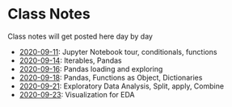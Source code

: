 # Class Notes

Class notes will get posted here day by day

- [2020-09-11](2020-09-11): Jupyter Notebook tour, conditionals, functions
- [2020-09-14](2020-09-14): Iterables, Pandas
- [2020-09-16](2020-09-16): Pandas loading and exploring
- [2020-09-18](2020-09-18): Pandas, Functions as Object, Dictionaries
- [2020-09-21](2020-09-21): Exploratory Data Analysis, Split, apply, Combine
- [2020-09-23](2020-09-23): Visualization for EDA
